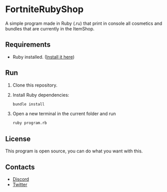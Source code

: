 # FortniteRubyShop

A simple program made in Ruby (.ru) that print in console all cosmetics and bundles that are currently in the ItemShop.

## Requirements

- Ruby installed. ([Install it here](https://www.ruby-lang.org/en/))

## Run

1. Clone this repository.

2. Install Ruby dependencies:

    ```bash
    bundle install
    ```
3. Open a new terminal in the current folder and run

    ```bash
    ruby program.rb
    ```

## License

This program is open source, you can do what you want with this.

## Contacts

- [Discord](https://discord.com/users/584349337497108480)
- [Twitter](https://twitter.com/djlorenzouasset)
